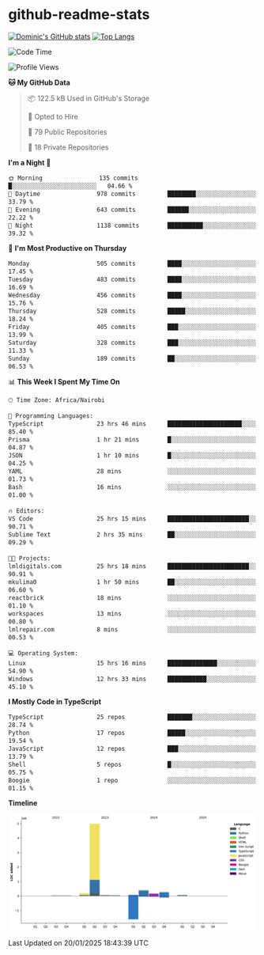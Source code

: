 # github-readme-stats
[![Dominic's GitHub stats](https://github-readme-stats.vercel.app/api?username=Domengo&show_icons=true)](https://github.com/anuraghazra/github-readme-stats)
[![Top Langs](https://github-readme-stats.vercel.app/api/top-langs/?username=Domengo&show_icons=true)](https://github.com/Domengo/github-readme-stats)

<!--START_SECTION:waka-->
![Code Time](http://img.shields.io/badge/Code%20Time-963%20hrs%2037%20mins-blue)

![Profile Views](http://img.shields.io/badge/Profile%20Views-10-blue)

**🐱 My GitHub Data** 

> 📦 122.5 kB Used in GitHub's Storage 
 > 
> 💼 Opted to Hire
 > 
> 📜 79 Public Repositories 
 > 
> 🔑 18 Private Repositories 
 > 
**I'm a Night 🦉** 

```text
🌞 Morning                135 commits         █░░░░░░░░░░░░░░░░░░░░░░░░   04.66 % 
🌆 Daytime                978 commits         ████████░░░░░░░░░░░░░░░░░   33.79 % 
🌃 Evening                643 commits         ██████░░░░░░░░░░░░░░░░░░░   22.22 % 
🌙 Night                  1138 commits        ██████████░░░░░░░░░░░░░░░   39.32 % 
```
📅 **I'm Most Productive on Thursday** 

```text
Monday                   505 commits         ████░░░░░░░░░░░░░░░░░░░░░   17.45 % 
Tuesday                  483 commits         ████░░░░░░░░░░░░░░░░░░░░░   16.69 % 
Wednesday                456 commits         ████░░░░░░░░░░░░░░░░░░░░░   15.76 % 
Thursday                 528 commits         █████░░░░░░░░░░░░░░░░░░░░   18.24 % 
Friday                   405 commits         ███░░░░░░░░░░░░░░░░░░░░░░   13.99 % 
Saturday                 328 commits         ███░░░░░░░░░░░░░░░░░░░░░░   11.33 % 
Sunday                   189 commits         ██░░░░░░░░░░░░░░░░░░░░░░░   06.53 % 
```


📊 **This Week I Spent My Time On** 

```text
🕑︎ Time Zone: Africa/Nairobi

💬 Programming Languages: 
TypeScript               23 hrs 46 mins      █████████████████████░░░░   85.40 % 
Prisma                   1 hr 21 mins        █░░░░░░░░░░░░░░░░░░░░░░░░   04.87 % 
JSON                     1 hr 10 mins        █░░░░░░░░░░░░░░░░░░░░░░░░   04.25 % 
YAML                     28 mins             ░░░░░░░░░░░░░░░░░░░░░░░░░   01.73 % 
Bash                     16 mins             ░░░░░░░░░░░░░░░░░░░░░░░░░   01.00 % 

🔥 Editors: 
VS Code                  25 hrs 15 mins      ███████████████████████░░   90.71 % 
Sublime Text             2 hrs 35 mins       ██░░░░░░░░░░░░░░░░░░░░░░░   09.29 % 

🐱‍💻 Projects: 
lmldigitals.com          25 hrs 18 mins      ███████████████████████░░   90.91 % 
mkulima0                 1 hr 50 mins        ██░░░░░░░░░░░░░░░░░░░░░░░   06.60 % 
reactbrick               18 mins             ░░░░░░░░░░░░░░░░░░░░░░░░░   01.10 % 
workspaces               13 mins             ░░░░░░░░░░░░░░░░░░░░░░░░░   00.80 % 
lmlrepair.com            8 mins              ░░░░░░░░░░░░░░░░░░░░░░░░░   00.53 % 

💻 Operating System: 
Linux                    15 hrs 16 mins      ██████████████░░░░░░░░░░░   54.90 % 
Windows                  12 hrs 33 mins      ███████████░░░░░░░░░░░░░░   45.10 % 
```

**I Mostly Code in TypeScript** 

```text
TypeScript               25 repos            ███████░░░░░░░░░░░░░░░░░░   28.74 % 
Python                   17 repos            █████░░░░░░░░░░░░░░░░░░░░   19.54 % 
JavaScript               12 repos            ███░░░░░░░░░░░░░░░░░░░░░░   13.79 % 
Shell                    5 repos             █░░░░░░░░░░░░░░░░░░░░░░░░   05.75 % 
Boogie                   1 repo              ░░░░░░░░░░░░░░░░░░░░░░░░░   01.15 % 
```



**Timeline**

![Lines of Code chart](https://raw.githubusercontent.com/Domengo/Domengo/main/assets/bar_graph.png)


 Last Updated on 20/01/2025 18:43:39 UTC
<!--END_SECTION:waka-->



